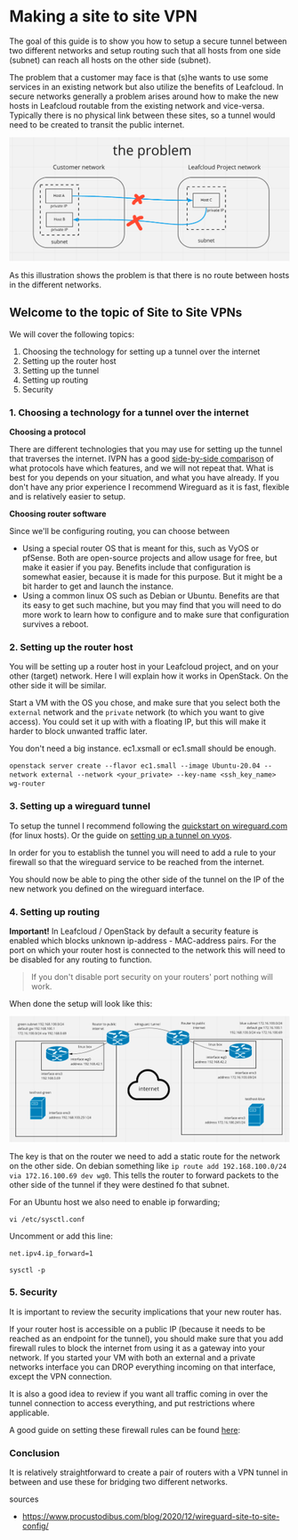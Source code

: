 # Making a site to site VPN

The goal of this guide is to show you how to setup a secure tunnel between two different networks and setup routing such that all hosts from one side (subnet) can reach all hosts on the other side (subnet). 

The problem that a customer may face is that (s)he wants to use some services in an existing network but also utilize the benefits of Leafcloud. In secure networks generally a problem arises around how to make the new hosts in Leafcloud routable from the existing network and vice-versa. Typically there is no physical link between these sites, so a tunnel would need to be created to transit the public internet.

![the_problem](./the_problem.png)

As this illustration shows the problem is that there is no route between hosts in the different networks.

## Welcome to the topic of Site to Site VPNs

We will cover the following topics:

1. Choosing the technology for setting up a tunnel over the internet
2. Setting up the router host
3. Setting up the tunnel
4. Setting up routing
5. Security

### 1. Choosing a technology for a tunnel over the internet 

**Choosing a protocol**

There are different technologies that you may use for setting up the tunnel that traverses the internet. IVPN has a good [side-by-side comparison](https://www.ivpn.net/pptp-vs-ipsec-ikev2-vs-openvpn-vs-wireguard/) of what protocols have which features, and we will not repeat that. What is best for you depends on your situation, and what you have already. If you don't have any prior experience I recommend Wireguard as it is fast, flexible and is relatively easier to setup.

**Choosing router software**

Since we'll be configuring routing, you can choose between

* Using a special router OS that is meant for this, such as VyOS or pfSense. Both are open-source projects and allow usage for free, but make it easier if you pay. Benefits include that configuration is somewhat easier, because it is made for this purpose. But it might be a bit harder to get and launch the instance.
* Using a common linux OS such as Debian or Ubuntu. Benefits are that its easy to get such machine, but you may find that you will need to do more work to learn how to configure and to make sure that configuration survives a reboot.

### 2. Setting up the router host

You will be setting up a router host in your Leafcloud project, and on your other (target) network. Here I will explain how it works in OpenStack. On the other side it will be similar.

Start a VM with the OS you chose, and make sure that you select both the `external` network and the `private` network (to which you want to give access). You could set it up with with a floating IP, but this will make it harder to block unwanted traffic later.

You don't need a big instance. ec1.xsmall or ec1.small should be enough.

```
openstack server create --flavor ec1.small --image Ubuntu-20.04 --network external --network <your_private> --key-name <ssh_key_name> wg-router
```


### 3. Setting up a wireguard tunnel

To setup the tunnel I recommend following the [quickstart on wireguard.com](https://www.wireguard.com/quickstart/) (for linux hosts). Or the guide on [setting up a tunnel on vyos](https://docs.vyos.io/en/equuleus/configuration/interfaces/wireguard.html).

In order for you to establish the tunnel you will need to add a rule to your firewall so that the wireguard service to be reached from the internet.

You should now be able to ping the other side of the tunnel on the IP of the new network you defined on the wireguard interface. 

### 4. Setting up routing 

**Important!** In Leafcloud / OpenStack by default a security feature is enabled which blocks unknown ip-address - MAC-address pairs. For the port on which your router host is connected to the network this will need to be disabled for any routing to function.

> If you don't disable port security on your routers' port nothing will work.

When done the setup will look like this:

![Site to site VPN](./site-to-site-vpn.png)

The key is that on the router we need to add a static route for the network on the other side. On debian something like `ip route add 192.168.100.0/24 via 172.16.100.69 dev wg0`. This tells the router to forward packets to the other side of the tunnel if they were destined fo that subnet.

For an Ubuntu host we also need to enable ip forwarding; 

```
vi /etc/sysctl.conf
```

Uncomment or add this line:

```
net.ipv4.ip_forward=1
```

```
sysctl -p
```

### 5. Security
It is important to review the security implications that your new router has.  

If your router host is accessible on a public IP (because it needs to be reached as an endpoint for the tunnel), you should make sure that you add firewall rules to block the internet from using it as a gateway into your network. If you started your VM with both an external and a private networks interface you can DROP everything incoming on that interface, except the VPN connection.

It is also a good idea to review if you want all traffic coming in over the tunnel connection to access everything, and put restrictions where applicable.

A good guide on setting these firewall rules can be found [here](https://www.procustodibus.com/blog/2020/12/wireguard-site-to-site-config/#extra-configure-firewall): 

### Conclusion
It is relatively straightforward to create a pair of routers with a VPN tunnel in between and use these for bridging two different networks.


sources
* https://www.procustodibus.com/blog/2020/12/wireguard-site-to-site-config/
